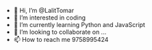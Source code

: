 - 👋 Hi, I’m @LalitTomar
- 👀 I’m interested in coding
- 🌱 I’m currently learning Python and JavaScript
- 💞️ I’m looking to collaborate on ...
- 📫 How to reach me 9758995424

<!---
LalitTomar/LalitTomar is a ✨ special ✨ repository because its `README.md` (this file) appears on your GitHub profile.
You can click the Preview link to take a look at your changes.
--->
